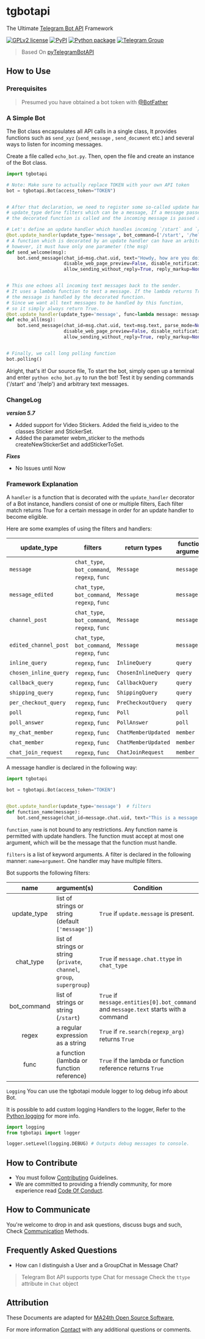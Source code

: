 # tgbotapi

The Ultimate [Telegram Bot API](https://core.telegram.org/bots/api) Framework

[![GPLv2 license](https://img.shields.io/badge/LICENSE-GPLv2-red)](https://github.com/ma24th/tgbotapi/blob/master/LICENSE)
[![PyPI](https://img.shields.io/badge/PyPI-v6.0.0-yellow.svg)](https://pypi.org/project/tgbotapi/)
[![Python package](https://github.com/MA24th/tgbotapi/actions/workflows/python-package.yml/badge.svg)](https://github.com/MA24th/tgbotapi/actions/workflows/python-package.yml)
[![Telegram Group](https://img.shields.io/badge/Telegram-Group-blue.svg)](https://t.me/GuardBotc)


> Based On [pyTelegramBotAPI](https://github.com/eternnoir/pyTelegramBotAPI)

## How to Use

### Prerequisites

> Presumed you have obtained a bot token with [@BotFather](https://core.telegram.org/bots#botfather)

### A Simple Bot

The Bot class encapsulates all API calls in a single class, It provides functions such as `send_xyz` (`send_message`
, `send_document` etc.)
and several ways to listen for incoming messages.

Create a file called `echo_bot.py`. Then, open the file and create an instance of the Bot class.

```python
import tgbotapi

# Note: Make sure to actually replace TOKEN with your own API token
bot = tgbotapi.Bot(access_token="TOKEN")


# After that declaration, we need to register some so-called update handler.
# update_type define filters which can be a message, If a message passes the filter, 
# the decorated function is called and the incoming message is passed as an argument.

# Let's define an update handler which handles incoming `/start` and `/help` bot_command.
@bot.update_handler(update_type='message', bot_command=['/start', '/help'])
# A function which is decorated by an update handler can have an arbitrary name, 
# however, it must have only one parameter (the msg)
def send_welcome(msg):
    bot.send_message(chat_id=msg.chat.uid, text="Howdy, how are you doing?", parse_mode=None, entities=None,
                     disable_web_page_preview=False, disable_notification=False, reply_to_message_id=msg.message_id,
                     allow_sending_without_reply=True, reply_markup=None)


# This one echoes all incoming text messages back to the sender. 
# It uses a lambda function to test a message. If the lambda returns True, 
# the message is handled by the decorated function. 
# Since we want all text messages to be handled by this function, 
# so it simply always return True.
@bot.update_handler(update_type='message', func=lambda message: message.text)
def echo_all(msg):
    bot.send_message(chat_id=msg.chat.uid, text=msg.text, parse_mode=None, entities=None,
                     disable_web_page_preview=False, disable_notification=False, reply_to_message_id=None,
                     allow_sending_without_reply=True, reply_markup=None)


# Finally, we call long polling function
bot.polling()
```

Alright, that's it! Our source file, To start the bot, simply open up a terminal and enter `python echo_bot.py` to run
the bot!
Test it by sending commands ('/start' and '/help') and arbitrary text messages.

### ChangeLog

**_version 5.7_**

- Added support for Video Stickers. Added the field is_video to the classes Sticker and StickerSet.
- Added the parameter webm_sticker to the methods createNewStickerSet and addStickerToSet.

**_Fixes_**

- No Issues until Now

### Framework Explanation

A `handler` is a function that is decorated with the `update_handler` decorator of a Bot instance, handlers consist of
one or multiple filters, Each filter match returns True for a certain message in order for an update handler to become
eligible.

Here are some examples of using the filters and handlers:

| update_type           | filters                                      | return types        | function argument |
|-----------------------|----------------------------------------------|---------------------|-------------------|
| `message`             | `chat_type`, `bot_command`, `regexp`, `func` | `Message`           | `message`         |
| `message_edited`      | `chat_type`, `bot_command`, `regexp`, `func` | `Message`           | `message`         |
| `channel_post`        | `chat_type`, `bot_command`, `regexp`, `func` | `Message`           | `message`         |
| `edited_channel_post` | `chat_type`, `bot_command`, `regexp`, `func` | `Message`           | `message`         |
| `inline_query`        | `regexp`, `func`                             | `InlineQuery`       | `query`           |
| `chosen_inline_query` | `regexp`, `func`                             | `ChosenInlineQuery` | `query`           |
| `callback_query`      | `regexp`, `func`                             | `CallbackQuery`     | `query`           |
| `shipping_query`      | `regexp`, `func`                             | `ShippingQuery`     | `query`           |
| `per_checkout_query`  | `regexp`, `func`                             | `PreCheckoutQuery`  | `query`           |
| `poll`                | `regexp`, `func`                             | `Poll`              | `poll`            |
| `poll_answer`         | `regexp`, `func`                             | `PollAnswer`        | `poll`            |
| `my_chat_member`      | `regexp`, `func`                             | `ChatMemberUpdated` | `member`          |
| `chat_member`         | `regexp`, `func`                             | `ChatMemberUpdated` | `member`          |
| `chat_join_request`   | `regexp`, `func`                             | `ChatJoinRequest`   | `member`          |

A message handler is declared in the following way:

```python
import tgbotapi

bot = tgbotapi.Bot(access_token="TOKEN")


@bot.update_handler(update_type='message')  # filters
def function_name(message):
    bot.send_message(chat_id=message.chat.uid, text="This is a message handler")
```

`function_name` is not bound to any restrictions. Any function name is permitted with update handlers. The function must
accept at most one argument, which will be the message that the function must handle.

`filters` is a list of keyword arguments. A filter is declared in the following manner: `name=argument`. One handler may
have multiple filters.

Bot supports the following filters:

|    name     | argument(s)                                                             | Condition                                                                            |
|:-----------:|-------------------------------------------------------------------------|--------------------------------------------------------------------------------------|
| update_type | list of strings or string (default `['message']`)                       | `True` if `update.message` is present.                                               |
|  chat_type  | list of strings or string (`private`, `channel`, `group`, `supergroup`) | `True` if `message.chat.ttype` in `chat_type`                                        |
| bot_command | list of strings or string (`/start`)                                    | `True` if `message.entities[0].bot_command` and `message.text` starts with a command |
|    regex    | a regular expression as a string                                        | `True` if `re.search(regexp_arg)` returns `True`                                     |
|    func     | a function (lambda or function reference)                               | `True` if the lambda or function reference returns `True`                            |



`Logging` You can use the tgbotapi module logger to log debug info about Bot.

It is possible to add custom logging Handlers to the logger,
Refer to the [Python logging](https://docs.python.org/3/library/logging.html) for more info.

```python
import logging
from tgbotapi import logger

logger.setLevel(logging.DEBUG) # Outputs debug messages to console.
```

## How to Contribute

- You must follow [Contributing](https://github.com/MA24th/MA24th/blob/main/OpenSource/Software/CONTRIBUTING.md)
  Guidelines.
- We are committed to providing a friendly community, for more experience
  read [Code Of Conduct](https://github.com/MA24th/MA24th/blob/main/OpenSource/Software/CODE_OF_CONDUCT.md).

## How to Communicate

You're welcome to drop in and ask questions, discuss bugs and such,
Check [Communication](https://github.com/MA24th/MA24th/blob/main/OpenSource/Software/COMMUNICATION.md) Methods.

## Frequently Asked Questions

- How can I distinguish a User and a GroupChat in Message Chat?

> Telegram Bot API supports type Chat for message Check the ```ttype``` attribute in ```Chat``` object

## Attribution

These Documents are adapted
for [MA24th Open Source Software](https://github.com/MA24th/MA24th/blob/main/OpenSource/Software/),

For more information [Contact](mailto:ma24th@yahoo.com) with any additional questions or comments.
